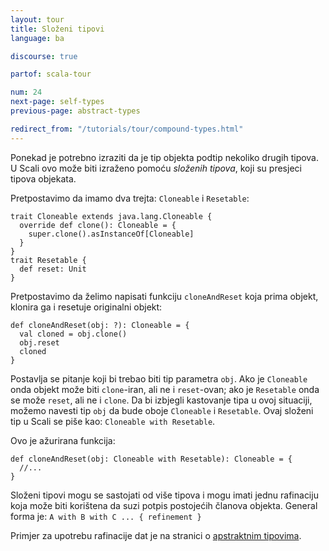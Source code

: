 ```yaml
---
layout: tour
title: Složeni tipovi
language: ba

discourse: true

partof: scala-tour

num: 24
next-page: self-types
previous-page: abstract-types

redirect_from: "/tutorials/tour/compound-types.html"
---
```


Ponekad je potrebno izraziti da je tip objekta podtip nekoliko drugih tipova. 
U Scali ovo može biti izraženo pomoću *složenih tipova*, koji su presjeci tipova objekata.

Pretpostavimo da imamo dva trejta: `Cloneable` i `Resetable`:

```tut
trait Cloneable extends java.lang.Cloneable {
  override def clone(): Cloneable = {
    super.clone().asInstanceOf[Cloneable]
  }
}
trait Resetable {
  def reset: Unit
}
```

Pretpostavimo da želimo napisati funkciju `cloneAndReset` koja prima objekt, klonira ga i resetuje originalni objekt:

```
def cloneAndReset(obj: ?): Cloneable = {
  val cloned = obj.clone()
  obj.reset
  cloned
}
```

Postavlja se pitanje koji bi trebao biti tip parametra `obj`.
Ako je `Cloneable` onda objekt može biti `clone`-iran, ali ne i `reset`-ovan; 
ako je `Resetable` onda se može `reset`, ali ne i `clone`. 
Da bi izbjegli kastovanje tipa u ovoj situaciji, možemo navesti tip `obj` da bude oboje `Cloneable` i `Resetable`. 
Ovaj složeni tip u Scali se piše kao: `Cloneable with Resetable`.

Ovo je ažurirana funkcija:

```
def cloneAndReset(obj: Cloneable with Resetable): Cloneable = {
  //...
}
```

Složeni tipovi mogu se sastojati od više tipova i mogu imati jednu rafinaciju koja može biti korištena da suzi potpis postojećih članova objekta.
General forma je: `A with B with C ... { refinement }`

Primjer za upotrebu rafinacije dat je na stranici o [apstraktnim tipovima](abstract-types.html). 
